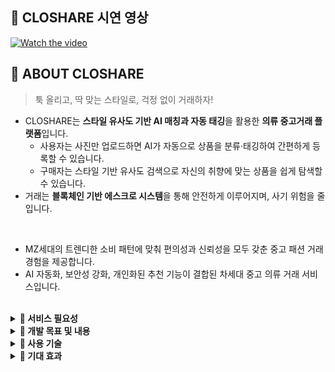 
## 🎥 CLOSHARE 시연 영상
[![Watch the video](https://github.com/user-attachments/assets/1e2aa8a9-8432-4eec-af43-b5a0674188e4)](https://www.youtube.com/watch?v=OhpK6EalTIk)

## 👚 ABOUT CLOSHARE

> 툭 올리고, 딱 맞는 스타일로, 걱정 없이 거래하자!

- CLOSHARE는 <strong>스타일 유사도 기반 AI 매칭과 자동 태깅</strong>을 활용한 <strong>의류 중고거래 플랫폼</strong>입니다.
  - 사용자는 사진만 업로드하면 AI가 자동으로 상품을 분류·태깅하여 간편하게 등록할 수 있습니다.
  - 구매자는 스타일 기반 유사도 검색으로 자신의 취향에 맞는 상품을 쉽게 탐색할 수 있습니다.
- 거래는 <strong>블록체인 기반 에스크로 시스템</strong>을 통해 안전하게 이루어지며, 사기 위험을 줄입니다.

<br/>

- MZ세대의 트렌디한 소비 패턴에 맞춰 편의성과 신뢰성을 모두 갖춘 중고 패션 거래 경험을 제공합니다.
- AI 자동화, 보안성 강화, 개인화된 추천 기능이 결합된 차세대 중고 의류 거래 서비스입니다.

<br/>

<details>
<summary><strong>📍 서비스 필요성</strong></summary>

![CLOSHARE 최종 발표-03](https://github.com/user-attachments/assets/d03a25fc-3644-41de-a982-c8a109930309)  
![CLOSHARE 최종 발표-04](https://github.com/user-attachments/assets/eec4519e-cd20-4ad3-bacc-54c05cf46aa0)  
![CLOSHARE 최종 발표-05](https://github.com/user-attachments/assets/ddb001bb-7537-426f-b722-a541db281984)

</details>

<details>
<summary><strong>📍 개발 목표 및 내용</strong></summary>

![CLOSHARE 최종 발표-06](https://github.com/user-attachments/assets/8f0f4c78-6688-444b-9f04-6efb6d2bd6fa)  
![CLOSHARE 최종 발표-07](https://github.com/user-attachments/assets/40f6920c-8e7f-4786-a788-a089d4b038cd)  

</details>

<details>
<summary><strong>📍 사용 기술</strong></summary>

![CLOSHARE 최종 발표-09](https://github.com/user-attachments/assets/fea3bfef-c202-4ab2-a90b-71d35a4534f9)  
![CLOSHARE 최종 발표-10](https://github.com/user-attachments/assets/765cc6e1-a771-4c88-ae66-73b702f15d3c)  
![CLOSHARE 최종 발표-11](https://github.com/user-attachments/assets/678b2b26-7b9e-4df3-b925-56d43b32509c)  
![CLOSHARE 최종 발표-12](https://github.com/user-attachments/assets/04325a21-f700-42ae-8db7-f3aa0d394342)  
![CLOSHARE 최종 발표-13](https://github.com/user-attachments/assets/8d334238-966c-42a9-8daa-c9382f2ae305)  
![CLOSHARE 최종 발표-14](https://github.com/user-attachments/assets/234f6e90-941d-49bc-9095-34a2989abc22)
![CLOSHARE 최종 발표-15](https://github.com/user-attachments/assets/752c55b0-102a-4cd6-90fc-5eec6b45d457)

</details>

<details>
<summary><strong>📍 기대 효과</strong></summary>

![CLOSHARE 최종 발표-27](https://github.com/user-attachments/assets/b2520a65-31b3-408b-8def-b7c8cfe81ae5)

</details>
